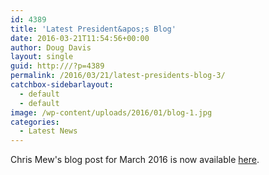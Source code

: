 ```yaml
---
id: 4389
title: 'Latest President&apos;s Blog'
date: 2016-03-21T11:54:56+00:00
author: Doug Davis
layout: single
guid: http:///?p=4389
permalink: /2016/03/21/latest-presidents-blog-3/
catchbox-sidebarlayout:
  - default
  - default
image: /wp-content/uploads/2016/01/blog-1.jpg
categories:
  - Latest News
---
```

Chris Mew&apos;s blog post for March 2016 is now available [here](http:///presidents-blog/).
